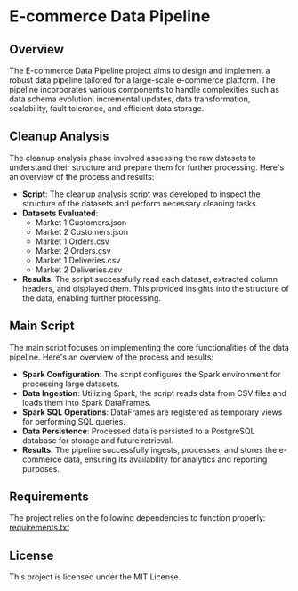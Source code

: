 
# E-commerce Data Pipeline

## Overview

The E-commerce Data Pipeline project aims to design and implement a robust data pipeline tailored for a large-scale e-commerce platform. The pipeline incorporates various components to handle complexities such as data schema evolution, incremental updates, data transformation, scalability, fault tolerance, and efficient data storage.

## Cleanup Analysis

The cleanup analysis phase involved assessing the raw datasets to understand their structure and prepare them for further processing. Here's an overview of the process and results:

- **Script**: The cleanup analysis script was developed to inspect the structure of the datasets and perform necessary cleaning tasks.
- **Datasets Evaluated**:
  - Market 1 Customers.json
  - Market 2 Customers.json
  - Market 1 Orders.csv
  - Market 2 Orders.csv
  - Market 1 Deliveries.csv
  - Market 2 Deliveries.csv
- **Results**: The script successfully read each dataset, extracted column headers, and displayed them. This provided insights into the structure of the data, enabling further processing.

## Main Script

The main script focuses on implementing the core functionalities of the data pipeline. Here's an overview of the process and results:

- **Spark Configuration**: The script configures the Spark environment for processing large datasets.
- **Data Ingestion**: Utilizing Spark, the script reads data from CSV files and loads them into Spark DataFrames.
- **Spark SQL Operations**: DataFrames are registered as temporary views for performing SQL queries.
- **Data Persistence**: Processed data is persisted to a PostgreSQL database for storage and future retrieval.
- **Results**: The pipeline successfully ingests, processes, and stores the e-commerce data, ensuring its availability for analytics and reporting purposes.

## Requirements

The project relies on the following dependencies to function properly:
[requirements.txt](https://github.com/shrishtibhasin/Data-Pipeline-for-E-commerce-Platform-python/blob/main/requirements.txt)

## License

This project is licensed under the MIT License. 


